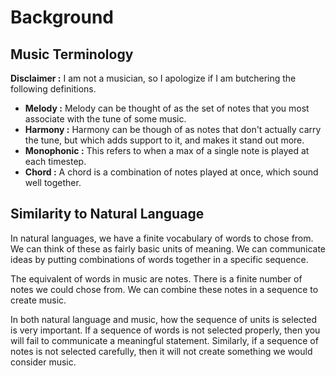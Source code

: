 # Background

## Music Terminology
**Disclaimer :** I am not a musician, so I apologize if I am butchering 
the following definitions. 

- **Melody :** Melody can be thought of as the set of notes that you 
  most associate with the tune of some music. 
- **Harmony :** Harmony can be though of as notes that don't actually 
  carry the tune, but which adds support to it, and makes it stand out 
  more. 
- **Monophonic :** This refers to when a max of a single note is played 
  at each timestep.
- **Chord :** A chord is a combination of notes played at once, which 
  sound well together. 


## Similarity to Natural Language
In natural languages, we have a finite vocabulary of words to chose 
from. We can think of these as fairly basic units of meaning. We 
can communicate ideas by putting combinations of words together in 
a specific sequence. 

The equivalent of words in music are notes. There is a finite number of 
notes we could chose from. We can combine these notes in a sequence to 
create music. 

In both natural language and music, how the sequence of units is 
selected is very important. If a sequence of words is not selected 
properly, then you will fail to communicate a meaningful statement. 
Similarly, if a sequence of notes is not selected carefully, then it 
will not create something we would consider music. 


